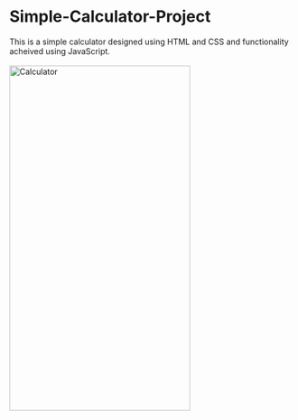 # Simple-Calculator-Project
This is a simple calculator designed using HTML and CSS and functionality acheived using JavaScript.
<br></br>
<img align="center" alt="Calculator" src="https://1.bp.blogspot.com/-kj49XNDfMDA/YBqOSQJAmFI/AAAAAAAAAgc/gfZBSsV15TIG4OZydv4ZeI5q380i2E1ewCLcBGAsYHQ/s1038/calculatordemopic1.png" width="320" height="611" />
